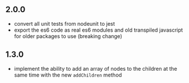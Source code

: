 ## 2.0.0

-   convert all unit tests from nodeunit to jest
-   export the es6 code as real es6 modules and old transpiled javascript
    for older packages to use (breaking change)

## 1.3.0

-   implement the ability to add an array of nodes to the children at the
    same time with the new `addChildren` method

